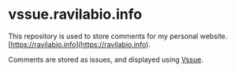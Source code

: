 # vssue.ravilabio.info

This repository is used to store comments for my personal website. [https://ravilabio.info](https://ravilabio.info).

Comments are stored as issues, and displayed using [Vssue](https://vssue.js.org/).
